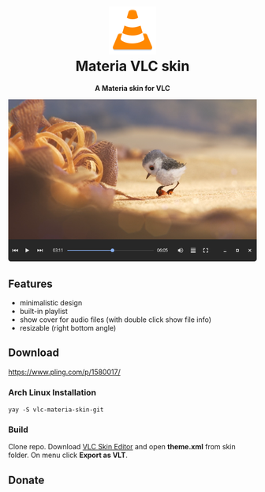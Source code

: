 <h1 align="center">
	<img src="logo.png" alt="Materia VLC skin" width="96" height="96"/><br>
 Materia VLC skin
</h1>

<p align="center"><strong>A Materia skin for VLC</strong></p>

<p align="center">
  <img src="https://raw.githubusercontent.com/PapirusDevelopmentTeam/materia-vlc/main/preview.png" alt="preview"/>
</p>

## Features

- minimalistic design
- built-in playlist
- show cover for audio files (with double click show file info)
- resizable (right bottom angle)

## Download

https://www.pling.com/p/1580017/

### Arch Linux Installation

```
yay -S vlc-materia-skin-git
```

### Build

Clone repo. Download [VLC Skin Editor](https://www.videolan.org/vlc/skineditor.html) and open **theme.xml** from skin folder. On menu click **Export as VLT**.

## Donate
